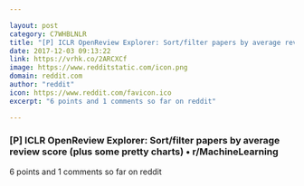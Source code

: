 ```yaml
---

layout: post
category: C7WHBLNLR
title: "[P] ICLR OpenReview Explorer: Sort/filter papers by average review score (plus some pretty charts) • r/MachineLearning"
date: 2017-12-03 09:13:22
link: https://vrhk.co/2ARCXCf
image: https://www.redditstatic.com/icon.png
domain: reddit.com
author: "reddit"
icon: https://www.reddit.com/favicon.ico
excerpt: "6 points and 1 comments so far on reddit"

---
```


### [P] ICLR OpenReview Explorer: Sort/filter papers by average review score (plus some pretty charts) • r/MachineLearning

6 points and 1 comments so far on reddit